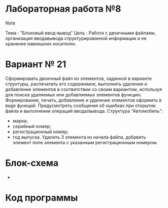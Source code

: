 # Лабораторная работа №8
>[!NOTE]
>Тема : "Блоковый ввод-вывод"
>Цель : Работа с двоичными файлами, организация вводавывода структурированной информации и ее хранение навнешних носителях.
# Вариант № 21
Сформировать двоичный файл из элементов, заданной в варианте структуры, распечатать его содержимое, выполнить
удаление и добавление элементов в соответствии со своим вариантом, используя для поиска удаляемых или добавляемых
элементов функцию. Формирование, печать, добавление и удаление элементов оформить в виде функций. Предусмотреть
сообщения об ошибках при открытии файла и выполнении операций ввода/вывода.
Структура "Автомобиль":
- марка;
- серийный номер;
- регистрационный номер;
- год выпуска.
Удалить 3 элемента из начала файла, добавить элемент
поле элемента с указанным регистрационным номером.
# Блок-схема
-
# Код программы
